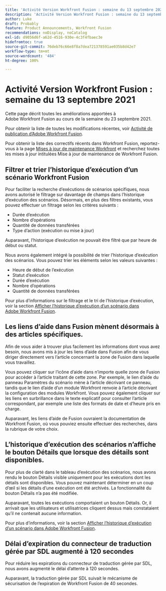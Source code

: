 ```yaml
---
title: 'Activité Version Workfront Fusion : semaine du 13 septembre 2021'
description: 'Activité Version Workfront Fusion : semaine du 13 septembre 2021'
author: Luke
draft: Probably
feature: Product Announcements, Workfront Fusion
recommendations: noDisplay, noCatalog
exl-id: d9056d6f-a62d-4516-930e-4c3f4fbaec3e
hidefromtoc: true
source-git-commit: 76deb76c66e8f8a7dea721378591ae035b8d42e7
workflow-type: tm+mt
source-wordcount: '484'
ht-degree: 100%

---
```


# Activité Version Workfront Fusion : semaine du 13 septembre 2021

Cette page décrit toutes les améliorations apportées à Adobe Workfront Fusion au cours de la semaine du 23 septembre 2021.

Pour obtenir la liste de toutes les modifications récentes, voir [Activité de publication d’Adobe Workfront Fusion](../../../product-announcements/product-releases/fusion-release-activity/fusion-release-activity.md).

Pour obtenir la liste des correctifs récents dans Workfront Fusion, reportez-vous à la page [Mises à jour de maintenance Workfront](https://experienceleague.adobe.com/docs/workfront-known-issues/releases/current-updates.html) et recherchez toutes les mises à jour intitulées Mise à jour de maintenance de Workfront Fusion.

## Filtrer et trier l’historique d’exécution d’un scénario Workfront Fusion

Pour faciliter la recherche d’exécutions de scénarios spécifiques, nous avons autorisé le filtrage sur davantage de champs dans l’historique d’exécution des scénarios. Désormais, en plus des filtres existants, vous pouvez effectuer un filtrage selon les critères suivants :

* Durée d’exécution
* Nombre d’opérations
* Quantité de données transférées
* Type d’action (exécution ou mise à jour)

Auparavant, l’historique d’exécution ne pouvait être filtré que par heure de début ou statut.

Nous avons également intégré la possibilité de trier l’historique d’exécution des scénarios. Vous pouvez trier les éléments selon les valeurs suivantes :

* Heure de début de l’exécution
* Statut d’exécution
* Durée d’exécution
* Nombre d’opérations
* Quantité de données transférées

Pour plus d’informations sur le filtrage et le tri de l’historique d’exécution, voir la section [Afficher l’historique d’exécution d’un scénario dans Adobe Workfront Fusion](../../../workfront-fusion/scenarios/view-scenario-execution-history.md).

## Les liens d’aide dans Fusion mènent désormais à des articles spécifiques.

Afin de vous aider à trouver plus facilement les informations dont vous avez besoin, nous avons mis à jour les liens d’aide dans Fusion afin de vous diriger directement vers l’article concernant la zone de Fusion dans laquelle vous travaillez.

Vous pouvez cliquer sur l’icône d’aide dans n’importe quelle zone de Fusion pour accéder à l’article traitant de cette zone. Par exemple, le lien d’aide du panneau Paramètres du scénario mène à l’article décrivant ce panneau, tandis que le lien d’aide d’un module Workfront renvoie à l’article décrivant la configuration des modules Workfront. Vous pouvez également cliquer sur les liens en surbrillance dans le texte explicatif pour consulter l’article correspondant, par exemple une liste des formats de date et d’heure pris en charge.

Auparavant, les liens d’aide de Fusion ouvraient la documentation de Workfront Fusion, où vous pouviez ensuite effectuer des recherches, dans la rubrique de votre choix.

## L’historique d’exécution des scénarios n’affiche le bouton Détails que lorsque des détails sont disponibles.

Pour plus de clarté dans le tableau d’exécution des scénarios, nous avons rendu le bouton Détails visible uniquement pour les exécutions dont les détails sont disponibles. Vous pouvez maintenant déterminer en un coup d’œil si les détails d’une exécution ont été archivés. La fonctionnalité du bouton Détails n’a pas été modifiée.

Auparavant, toutes les exécutions comportaient un bouton Détails. Or, il arrivait que les utilisateurs et utilisatrices cliquent dessus mais constataient qu’il ne contenait aucune information.

Pour plus d’informations, voir la section [Afficher l’historique d’exécution d’un scénario dans Adobe Workfront Fusion](../../../workfront-fusion/scenarios/view-scenario-execution-history.md).

## Délai d’expiration du connecteur de traduction gérée par SDL augmenté à 120 secondes

Pour réduire les expirations du connecteur de traduction gérée par SDL, nous avons augmenté le délai d’attente à 120 secondes.

Auparavant, la traduction gérée par SDL suivait le mécanisme de sécurisation de l’expiration de Workfront Fusion de 40 secondes.
